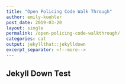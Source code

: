 ```yaml
---
title: "Open Policing Code Walk Through"
author: emily-kuehler
post_date: 2019-03-20
layout: single
permalink: /open-policing-code-walkthrough/
categories: cat
output: jekyllthat::jekylldown
excerpt_separator: <!--more-->
---
```


Jekyll Down Test
----------------
